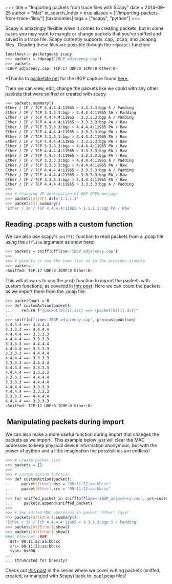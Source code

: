 +++
title = "Importing packets from trace files with Scapy"
date = 2014-09-25
author = "Mat"
in_search_index = true
aliases = ["/importing-packets-from-trace-files/"]
[taxonomies]
tags = ["scapy", "python"]
+++

Scapy is amazingly flexible when it comes to creating packets, but in some cases you may want to mangle or change packets that you've sniffed and saved in a trace file. Scapy currently supports .cap, .pcap, and .pcapng files.  Reading these files are possible through the `rdpcap()` function:

```sh
localhost:~ packetgeek$ scapy
>>> packets = rdpcap('IBGP_adjacency.cap')
>>> packets
<IBGP_adjacency.cap: TCP:17 UDP:0 ICMP:0 Other:0>
```
<!-- more -->
*Thanks to <a title="PacketLife.net" href="http://packetlife.net/captures/protocol/bgp/" target="_blank" rel="noopener">packetlife.net</a> for the iBGP capture found <a title="iBGP_adjacency.cap" href="https://www.cloudshark.org/captures/00249be4441f" target="_blank" rel="noopener">here.</a>


Then we can view, edit, change the packets like we could with any other packets that were sniffed or created with scapy.

```sh
>>> packets.summary()
Ether / IP / TCP 4.4.4.4:11965 > 3.3.3.3:bgp S / Padding
Ether / IP / TCP 3.3.3.3:bgp > 4.4.4.4:11965 SA / Padding
Ether / IP / TCP 4.4.4.4:11965 > 3.3.3.3:bgp A / Padding
Ether / IP / TCP 4.4.4.4:11965 > 3.3.3.3:bgp PA / Raw
Ether / IP / TCP 3.3.3.3:bgp > 4.4.4.4:11965 PA / Raw
Ether / IP / TCP 4.4.4.4:11965 > 3.3.3.3:bgp PA / Raw
Ether / IP / TCP 3.3.3.3:bgp > 4.4.4.4:11965 PA / Raw
Ether / IP / TCP 4.4.4.4:11965 > 3.3.3.3:bgp PA / Raw
Ether / IP / TCP 3.3.3.3:bgp > 4.4.4.4:11965 PA / Raw
Ether / IP / TCP 4.4.4.4:11965 > 3.3.3.3:bgp PA / Raw
Ether / IP / TCP 4.4.4.4:11965 > 3.3.3.3:bgp PA / Raw
Ether / IP / TCP 3.3.3.3:bgp > 4.4.4.4:11965 A / Padding
Ether / IP / TCP 3.3.3.3:bgp > 4.4.4.4:11965 PA / Raw
Ether / IP / TCP 4.4.4.4:11965 > 3.3.3.3:bgp A / Padding
Ether / IP / TCP 4.4.4.4:11965 > 3.3.3.3:bgp PA / Raw
Ether / IP / TCP 3.3.3.3:bgp > 4.4.4.4:11965 PA / Raw
Ether / IP / TCP 4.4.4.4:11965 > 3.3.3.3:bgp A / Padding
>>>
>>> # Changing IP destination of BGP OPEN message
>>> packets[3][IP].dst='1.1.1.1'
>>> packets[3].summary()
'Ether / IP / TCP 4.4.4.4:11965 > 1.1.1.1:bgp PA / Raw'
```

## Reading .pcaps with a custom function

We can also use scapy's `sniff()` function to read packets from a .pcap file using the `offline` argument as show here:

```sh
>>> packets = sniff(offline='IBGP_adjacency.cap')
>>>
>>> # packets is now the same list as in the previous example
>>> packets
<Sniffed: TCP:17 UDP:0 ICMP:0 Other:0>
```

This will allow us to use the prn() function to import the packets with custom functions, as covered in [this post](@/scapy/sniffing-custom-actions/part-1.md). Here we can count the packets as we import them from the .pcap file:

```sh
>>> packetCount = 0
>>> def customAction(packet):
...    return f"{packet[0][1].src} ==> {packet[0][1].dst}"
...
>>> sniff(offline='IBGP_adjacency.cap', prn=customAction)
4.4.4.4 ==> 3.3.3.3
3.3.3.3 ==> 4.4.4.4
4.4.4.4 ==> 3.3.3.3
4.4.4.4 ==> 3.3.3.3
3.3.3.3 ==> 4.4.4.4
4.4.4.4 ==> 3.3.3.3
3.3.3.3 ==> 4.4.4.4
4.4.4.4 ==> 3.3.3.3
3.3.3.3 ==> 4.4.4.4
4.4.4.4 ==> 3.3.3.3
4.4.4.4 ==> 3.3.3.3
3.3.3.3 ==> 4.4.4.4
3.3.3.3 ==> 4.4.4.4
4.4.4.4 ==> 3.3.3.3
4.4.4.4 ==> 3.3.3.3
3.3.3.3 ==> 4.4.4.4
4.4.4.4 ==> 3.3.3.3
<Sniffed: TCP:17 UDP:0 ICMP:0 Other:0>
```

##  Manipulating packets during import

We can also make a more useful function during import that changes the packets as we import.  This example below just will clear the MAC addresses to keep physical device information anonymous, but with the power of python and a little imagination the possibilities are endless!

```sh
>>> # create packet list
>>> packets = []
>>>
>>> # custom action function
>>> def customAction(packet):
...    packet[Ether].dst = "00:11:22:aa:bb:cc"
...    packet[Ether].src = "00:11:22:aa:bb:cc"
...
>>> for sniffed_packet in sniff(offline='IBGP_adjacency.cap', prn=customAction):
...     packets.append(sniffed_packet)
>>>
>>> # See edited MAC addresses in packet 'Ether' layer
>>> packets[0][Ether].summary()
'Ether / IP / TCP 4.4.4.4:11965 > 3.3.3.3:bgp S / Padding'
>>> packets[0][Ether].show()
>>> packets[0][Ether].show()
###[ Ethernet ]###
  dst= 00:11:22:aa:bb:cc
  src= 00:11:22:aa:bb:cc
  type= 0x800
...
... (truncated for brevity)
```

Check out [this post](writing-packets) in the series where we cover writing packets (sniffed, created, or mangled with Scapy) back to .cap/.pcap files!